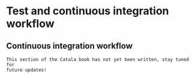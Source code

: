 # Test and continuous integration workflow

<div id="tock" data-block_title="Summary"></div>
<div id="tocw"></div>

## Continuous integration workflow

~~~admonish danger title="Work in progress"
This section of the Catala book has not yet been written, stay tuned for
future updates!
~~~

<!-- TODO:
  - (prerequisite) have some dev docker images
  - give a yaml file example (mention clerk ci)
  - generate Catala target's archives artifact (requires standalone archives)
-->
